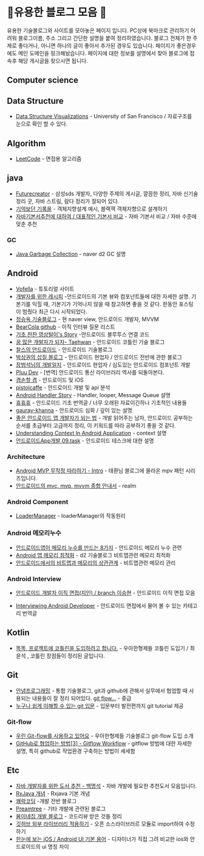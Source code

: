 # :rainbow:유용한 블로그 모음 :unicorn:

 유용한 기술블로그와 사이트를 모아놓은 페이지 입니다. PC상에 북마크로 관리하기 어려워 블로그이름, 주소 그리고 간단한 설명을 붙여 정리하였습니다. 블로그 전체가 한 주제로 좋다거나, 아니면 하나의 글이 좋아서 추가된 경우도 있습니다. 페이지가 좋은경우에도 메인 도메인을 링크해놨습니다. 페이지에 대한 정보를 설명에서 찾아 블로그에 접속후 해당 게시글을 찾으시면 됩니다.



## Computer science



## Data Structure
* [Data Structure Visualizations](https://www.cs.usfca.edu/~galles/visualization/Algorithms.html) - University of San Francisco / 자료구조를 눈으로 확인 할 수 있다.  




## Algorithm
* [LeetCode](https://leetcode.com/) - 면접용 알고리즘  




## java
* [Futurecreator](https://futurecreator.github.io/) - 삼성sds 개발자, 다양한 주제의 게시글, 깔끔한 정리, 자바 신기술 정리 굿, 자바 스트림, 람다 정리가 잘되어 있다.
* [기억보단 기록을](https://jojoldu.tistory.com/) - 객체지향설계 예시, 블랙잭 객체지향으로 설계하기  
* [자바기본서추천에 대하여 / 대표적인 기본서 비교](https://asfirstalways.tistory.com/146) - 자바 기본서 비교 / 자바 수준에 맞춘 추천



### GC

- [Java Garbage Collection](https://d2.naver.com/helloworld/1329) - naver d2 GC 설명



## Android

* [Vofella](http://www.vogella.com/) - 튜토리얼 사이트
* [개발자를 위한 레시피](http://recipes4dev.tistory.com/) -안드로이드의 기본 뷰와 컴포넌트들에 대한 자세한 설명.  기본기를 익힐 때, 기본기가 기억나지 않을 때 참고하면 좋을 것 같다. 한동안 포스팅이 멈췄다 최근 다시 시작되었다.
* [정승옥 기술블로그](https://medium.com/@jsuch2362) - 현 naver view, 안드로이드 개발자, MVVM
* [BearCola github](https://github.com/BearCola/ForJavaAndAndroidInterview/blob/master/README.md) - 이직 인터뷰 질문 리스트
* [기초 찬찬 영상털이's Story](http://dsnight.tistory.com/37?category=485244) -안드로이드 블루투스 연결 코드
* [꿈 많은 개발자가 되자- Taehwan](https://thdev.tech/) - 안드로이드 코틀린 기술 블로그
* [찰스의 안드로이드](https://www.charlezz.com/) - 안드로이드 기술블로그
* [박상권의 삽질 블로그](http://gun0912.tistory.com/) - 안드로이드 현업자 / 안드로이드 전반에 관한 블로그
* [장범석님의 개발일지](http://dktfrmaster.blogspot.com/) - 안드로이드 현업자 / 심도있는 안드로이드 컴포넌트 개발
* [Pluu Dev](http://pluu.github.io/blog/android/2016/12/25/android-network/) - [번역] 안드로이드 통신 라이브러리 역사를 되돌아본다.
* [겸손할 겸](<https://g-y-e-o-m.tistory.com/>) - 안드로이드 및 iOS
* [pistolcaffe](<https://blog.naver.com/pistolcaffe>) - 안드로이드 개발 및 api 분석
* [Android Handler Story]([http://blog.naver.com/PostView.nhn?blogId=huewu&logNo=110115454542](http://blog.naver.com/PostView.nhn?blogId=huewu&logNo=110115454542)) - Handler, looper, Message Queue 설명
* [휴휴휴]([http://blog.naver.com/huewu/110085391353](http://blog.naver.com/huewu/110085391353)) - 안드로이드 기초 번역글 / 너무 오래된 자료이긴하나 기초적인 내용들
* [gauray-khanna](https://gaurav-khanna.in/) - 안드로이드 심화 / 깊이 있는 설명
* [좋은 안드로이드 앱 개발자가 되는 법](https://brunch.co.kr/@imagineer/94) - 개발 읽어주는 남자, 안드로이드 공부하는 순서를 초급부터 고급까지 정리, 이 키워드를 따라 공부하기 좋을 것 같다.
* [Understanding Context In Android Application](https://blog.mindorks.com/understanding-context-in-android-application-330913e32514) - context 설명
* [안드로이드App개발 09.task](https://www.slideshare.net/daeheejang1/app-09task-19667075) - 안드로이드 테스크에 대한 설명



### Architecture

- [Android MVP 무작정 따라하기 - Intro](https://thdev.tech/androiddev/2016/10/12/Android-MVP-Intro/) - 태환님 블로그에 올라온 mpv 패턴 시리즈입니다.
- [안드로이드의 mvc, mvp, mvvm 종합 안내서](https://academy.realm.io/kr/posts/eric-maxwell-mvc-mvp-and-mvvm-on-android/) - realm



### Android Component

- [LoaderManager](https://www.androiddesignpatterns.com/2012/07/understanding-loadermanager.html) - loaderManager의 작동원리



### Android 메모리누수

* [안드로이드앱이 메모리 누수를 만드는 8가지](http://sjava.net/2016/05/%EB%B2%88%EC%97%AD-%EC%95%88%EB%93%9C%EB%A1%9C%EC%9D%B4%EB%93%9C-%EC%95%B1%EC%9D%B4-%EB%A9%94%EB%AA%A8%EB%A6%AC-%EB%88%84%EC%88%98leak%EB%A5%BC-%EB%A7%8C%EB%93%9C%EB%8A%94-8%EA%B0%80%EC%A7%80/) - 안드로이드 메모리 누수 관련
* [Android 앱 메모리 최적화](https://d2.naver.com/helloworld/539525) - d2 기술블로그 비트맵관련 메모리 최적화
* [안드로이드에서의 비트맵과 메모리의 상관관계](https://medium.com/marojuns-android/%EC%95%88%EB%93%9C%EB%A1%9C%EC%9D%B4%EB%93%9C%EC%97%90%EC%84%9C%EC%9D%98-%EB%B9%84%ED%8A%B8%EB%A7%B5%EA%B3%BC-%EB%A9%94%EB%AA%A8%EB%A6%AC%EC%9D%98-%EC%83%81%EA%B4%80%EA%B4%80%EA%B3%84-125308c293b9) - 비트맵관련 메모리 관리

### 

### Android Interview

* [안드로이드 개발자 이직 면접(지인) / branch 이승현](https://brunch.co.kr/@oemilk/65) - 안드로이드 이직 면접 모음

- [Interviewing Android Developer](https://brunch.co.kr/@oemilk/68) - 안드로이드 면접에서 물어 볼 수 있는 카테고리 번역글

## Kotlin

* [똑똑, 프로젝트에 코틀린을 도입하려고 합니다.](https://woowabros.github.io/experience/2017/07/18/introduction-to-kotlin-in-baeminfresh.html) - 우아한형제들 코틀린 도입기 / 최윤석 , 코틀린 장점들이 정리된 글입니다.



## Git

* [안녕프로그래밍](https://www.holaxprogramming.com/) - 통합 기술블로그, git과 github에 관해서 실무에서 협업할 때 사용되는 내용들이 잘 정리 되어있다. [git flow...](https://www.holaxprogramming.com/2018/11/01/git-commands/) - 중급
* [누구나 쉽게 이해할 수 있는 git 입문](https://backlog.com/git-tutorial/kr/) - 입문부터 발전편까지 git tutorial 제공



### Git-flow

* [우린 Git-flow를 사용하고 있어요](http://woowabros.github.io/experience/2017/10/30/baemin-mobile-git-branch-strategy.html) - 우아한형제들 기술블로그 git-flow 도입 소개
* [GitHub로 협업하는 방법[3] - Gitflow Workflow](https://gmlwjd9405.github.io/2018/05/12/how-to-collaborate-on-GitHub-3.html) - gitflow 방법에 대한 자세한 설명, 특히 github로 작업환경 구축하는 방법이 세세함



## Etc

* [자바 개발자를 위한 도서 추천 - 백명석](https://brunch.co.kr/@cleancode/11#error:provider) - 자바 개발에 필요한 추천도서 모음입니다.
* [RxJava 개념](https://blog.danlew.net/2014/09/15/grokking-rxjava-part-1/) - Rxjava 기본 개념
* [쾌락코딩](https://wooooooak.github.io/) -개발 전반 블로그
* [Preamtree](https://preamtree.tistory.com/) - 기타 개발에 관련된 블로그
* [봄이네집 개발 블로그](https://tech.wheejuni.com/archives) - 코드리뷰 받은 것들 정리
* [깃허브 외부 라이브러리 적용하기](https://g-y-e-o-m.tistory.com/38) - 오픈 소스라이브러르 모듈로 import하여 수정하기
* [한눈에 보는 iOS / Android UI 기본 용어](https://brunch.co.kr/@zalhanilll/155) - 디자이너가 직접 그려 비교한 ios와 안드로이드의 ui 명칭 차이